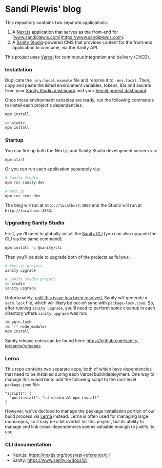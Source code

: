 # Sandi Plewis' blog

This repository contains two separate applications:

1. A [Next.js](https://nextjs.org) application that serves as the front-end for [www.sandiplewis.com](https://www.sandiplewis.com).
2. A [Sanity Studio](https://www.sanity.io)-powered CMS that provides content for the front-end application to consume, via the Sanity API.

This project uses [Vercel](https://vercel.com) for continuous integration and delivery (CI/CD).

### Installation

Duplicate the `.env.local.example` file and rename it to `.env.local`. Then, copy and paste the listed environment variables, tokens, IDs and secrets from your [Sanity Studio dashboard](https://manage.sanity.io) and your [Vercel project dashboard](https://vercel.com).

Once those environment variables are ready, run the following commands to install each project's dependencies:

```bash
npm install

cd studio
npm install
```

### Startup

You can fire up both the Next.js and Sanity Studio development servers via:

```bash
npm start
```

Or you can run each application separately via:

```bash
# Sanity Studio
npm run sanity-dev

# Next.js
npm run next-dev
```

The blog will run at `http://localhost:3000` and the Studio will run at `http://localhost:3333`.

### Upgrading Sanity Studio

First, you'll need to globally install the [Sanity CLI](https://www.sanity.io/docs/cli) (you can also upgrade the CLI via the same command):

```bash
npm install -g @sanity/cli
```

Then you'll be able to upgrade both of the projects as follows:

```bash
# Next.js project
sanity upgrade

# Sanity Studio project
cd studio
sanity upgrade
```

Unfortunately, [until this issue has been resolved](https://github.com/sanity-io/sanity/issues/1510), Sanity will generate a `yarn.lock` file, which will likely be out-of-sync with `package-lock.json`. So, after running `sanity upgrade`, you'll need to perform some cleanup in each directory where `sanity upgrade` was run:

```bash
rm yarn.lock
rm -rf node_modules
npm install
```

Sanity release notes can be found here: https://github.com/sanity-io/sanity/releases

### Lerna

This repo contains two separate apps, both of which have dependencies that need to be installed during each Vercel build/deployment. One way to manage this would be to add the following script to the root-level `package.json` file:

```
"scripts": {
  "postinstall": "cd studio && npm install"
}
```

However, we've decided to manage the package installation portion of our build process via [Lerna](https://lerna.js.org/) instead. Lerna is often used for managing large monorepos, so it may be a bit overkill for this project, but its ability to manage and link cross-dependencies seems valuable enough to justify its use.

### CLI documentation

- Next.js: https://nextjs.org/docs/api-reference/cli
- Sanity: https://www.sanity.io/docs/cli
